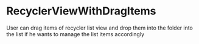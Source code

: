 # RecyclerViewWithDragItems
User can drag items of recycler list view and drop them into the folder into the list if he wants to manage the list items accordingly
